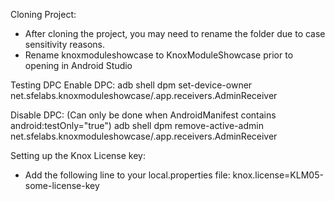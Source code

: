 Cloning Project:
- After cloning the project, you may need to rename the folder due to case sensitivity reasons.
- Rename knoxmoduleshowcase to KnoxModuleShowcase prior to opening in Android Studio

Testing DPC
Enable DPC:
adb shell dpm set-device-owner net.sfelabs.knoxmoduleshowcase/.app.receivers.AdminReceiver

Disable DPC: (Can only be done when AndroidManifest contains android:testOnly="true")
adb shell dpm remove-active-admin net.sfelabs.knoxmoduleshowcase/.app.receivers.AdminReceiver

Setting up the Knox License key:
- Add the following line to your local.properties file: knox.license=KLM05-some-license-key
